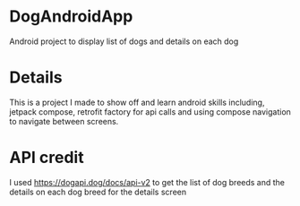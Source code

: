 # DogAndroidApp
Android project to display list of dogs and details on each dog


# Details
This is a project I made to show off and learn android skills including, jetpack compose, retrofit factory for api calls and using compose navigation to navigate between screens.

# API credit
I used https://dogapi.dog/docs/api-v2 to get the list of dog breeds and the details on each dog breed for the details screen
